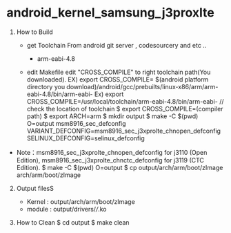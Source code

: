 # android_kernel_samsung_j3proxlte
1. How to Build
	- get Toolchain
		From android git server , codesourcery and etc ..
		 - arm-eabi-4.8
		
	- edit Makefile
		edit "CROSS_COMPILE" to right toolchain path(You downloaded).
		  EX)  export CROSS_COMPILE= $(android platform directory you download)/android/gcc/prebuilts/linux-x86/arm/arm-eabi-4.8/bin/arm-eabi-
       		  Ex)  export CROSS_COMPILE=/usr/local/toolchain/arm-eabi-4.8/bin/arm-eabi-          // check the location of toolchain
		$ export CROSS_COMPILE=(compiler path)
		$ export ARCH=arm
		$ mkdir output
		$ make -C $(pwd) O=output msm8916_sec_defconfig VARIANT_DEFCONFIG=msm8916_sec_j3xprolte_chnopen_defconfig SELINUX_DEFCONFIG=selinux_defconfig
 * Note：msm8916_sec_j3xprolte_chnopen_defconfig for j3110 (Open Edition), msm8916_sec_j3xprolte_chnctc_defconfig for j3119 (CTC Edition).
		$ make -C $(pwd) O=output 
		$ cp output/arch/arm/boot/zImage arch/arm/boot/zImage

2. Output filesS
	- Kernel : output/arch/arm/boot/zImage
	- module : output/drivers/*/*.ko

3. How to Clean	
		$ cd output
		$ make clean
